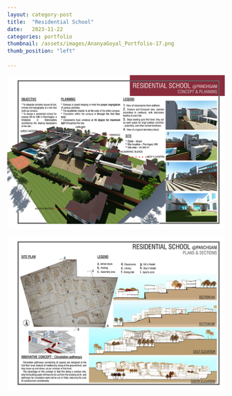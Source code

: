 ```yaml
---
layout: category-post
title:  "Residential School"
date:   2023-11-22
categories: portfolio
thumbnail: /assets/images/AnanyaGoyal_Portfolio-17.png
thumb_position: "left"

---
```


![1](/assets/images/AnanyaGoyal_Portfolio-17.png)

![2](/assets/images/AnanyaGoyal_Portfolio-18.png)